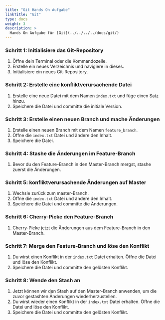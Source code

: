 ```yaml
---
title: "Git Hands On Aufgabe"
linkTitle: "Git"
type: docs
weight: 3
description: >
  Hands On Aufgabe für [Git](../../../../docs/git/)
---
```


### Schritt 1: Initialisiere das Git-Repository

1. Öffne dein Terminal oder die Kommandozeile.
2. Erstelle ein neues Verzeichnis und navigiere in dieses.
3. Initialisiere ein neues Git-Repository.

### Schritt 2: Erstelle eine konfliktverursachende Datei

1. Erstelle eine neue Datei mit dem Namen `index.txt` und füge einen Satz hinzu.
2. Speichere die Datei und committe die initiale Version.

### Schritt 3: Erstelle einen neuen Branch und mache Änderungen

1. Erstelle einen neuen Branch mit dem Namen `feature_branch`.
2. Öffne die `index.txt` Datei und ändere den Inhalt.
3. Speichere die Datei.

### Schritt 4: Stashe die Änderungen im Feature-Branch

1. Bevor du den Feature-Branch in den Master-Branch mergst, stashe zuerst die Änderungen.

### Schritt 5: konfliktverursachende Änderungen auf Master

1. Wechsle zurück zum master-Branch.
2. Öffne die `index.txt` Datei und ändere den Inhalt.
3. Speichere die Datei und committe die Änderungen.

### Schritt 6: Cherry-Picke den Feature-Branch

1. Cherry-Picke jetzt die Änderungen aus dem Feature-Branch in den Master-Branch.

### Schritt 7: Merge den Feature-Branch und löse den Konflikt

1. Du wirst einen Konflikt in der `index.txt` Datei erhalten. Öffne die Datei und löse den Konflikt.
2. Speichere die Datei und committe den gelösten Konflikt.

### Schritt 8: Wende den Stash an

1. Jetzt können wir den Stash auf den Master-Branch anwenden, um die zuvor gestashten Änderungen wiederherzustellen.
2. Du wirst wieder einen Konflikt in der `index.txt` Datei erhalten. Öffne die Datei und löse den Konflikt.
3. Speichere die Datei und committe den gelösten Konflikt.